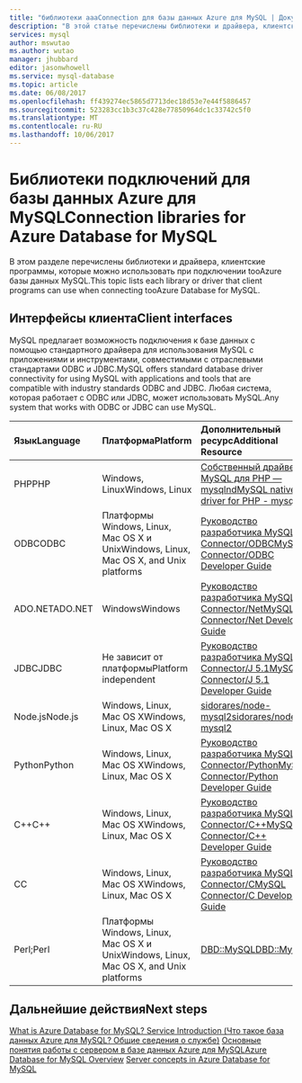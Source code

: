 ```yaml
---
title: "библиотеки aaaConnection для базы данных Azure для MySQL | Документы Microsoft"
description: "В этой статье перечислены библиотеки и драйвера, клиентские программы, которые можно использовать при подключении tooAzure базы данных MySQL."
services: mysql
author: mswutao
ms.author: wutao
manager: jhubbard
editor: jasonwhowell
ms.service: mysql-database
ms.topic: article
ms.date: 06/08/2017
ms.openlocfilehash: ff439274ec5865d7713dec18d53e7e44f5886457
ms.sourcegitcommit: 523283cc1b3c37c428e77850964dc1c33742c5f0
ms.translationtype: MT
ms.contentlocale: ru-RU
ms.lasthandoff: 10/06/2017
---
```

# <a name="connection-libraries-for-azure-database-for-mysql"></a><span data-ttu-id="80bf1-103">Библиотеки подключений для базы данных Azure для MySQL</span><span class="sxs-lookup"><span data-stu-id="80bf1-103">Connection libraries for Azure Database for MySQL</span></span>
<span data-ttu-id="80bf1-104">В этом разделе перечислены библиотеки и драйвера, клиентские программы, которые можно использовать при подключении tooAzure базы данных MySQL.</span><span class="sxs-lookup"><span data-stu-id="80bf1-104">This topic lists each library or driver that client programs can use when connecting tooAzure Database for MySQL.</span></span>

## <a name="client-interfaces"></a><span data-ttu-id="80bf1-105">Интерфейсы клиента</span><span class="sxs-lookup"><span data-stu-id="80bf1-105">Client interfaces</span></span>
<span data-ttu-id="80bf1-106">MySQL предлагает возможность подключения к базе данных с помощью стандартного драйвера для использования MySQL с приложениями и инструментами, совместимыми с отраслевыми стандартами ODBC и JDBC.</span><span class="sxs-lookup"><span data-stu-id="80bf1-106">MySQL offers standard database driver connectivity for using MySQL with applications and tools that are compatible with industry standards ODBC and JDBC.</span></span> <span data-ttu-id="80bf1-107">Любая система, которая работает с ODBC или JDBC, может использовать MySQL.</span><span class="sxs-lookup"><span data-stu-id="80bf1-107">Any system that works with ODBC or JDBC can use MySQL.</span></span>

| <span data-ttu-id="80bf1-108">**Язык**</span><span class="sxs-lookup"><span data-stu-id="80bf1-108">**Language**</span></span> | <span data-ttu-id="80bf1-109">**Платформа**</span><span class="sxs-lookup"><span data-stu-id="80bf1-109">**Platform**</span></span> | <span data-ttu-id="80bf1-110">**Дополнительный ресурс**</span><span class="sxs-lookup"><span data-stu-id="80bf1-110">**Additional Resource**</span></span> | <span data-ttu-id="80bf1-111">**Загрузить**</span><span class="sxs-lookup"><span data-stu-id="80bf1-111">**Download**</span></span> |
| :----------- | :------------| :-----------------------| :------------|
| <span data-ttu-id="80bf1-112">PHP</span><span class="sxs-lookup"><span data-stu-id="80bf1-112">PHP</span></span> | <span data-ttu-id="80bf1-113">Windows, Linux</span><span class="sxs-lookup"><span data-stu-id="80bf1-113">Windows, Linux</span></span> | [<span data-ttu-id="80bf1-114">Собственный драйвер MySQL для PHP — mysqlnd</span><span class="sxs-lookup"><span data-stu-id="80bf1-114">MySQL native driver for PHP - mysqlnd</span></span>](https://dev.mysql.com/downloads/connector/php-mysqlnd/) | [<span data-ttu-id="80bf1-115">Загрузить</span><span class="sxs-lookup"><span data-stu-id="80bf1-115">Download</span></span>](http://php.net/downloads.php) |
| <span data-ttu-id="80bf1-116">ODBC</span><span class="sxs-lookup"><span data-stu-id="80bf1-116">ODBC</span></span> | <span data-ttu-id="80bf1-117">Платформы Windows, Linux, Mac OS X и Unix</span><span class="sxs-lookup"><span data-stu-id="80bf1-117">Windows, Linux, Mac OS X, and Unix platforms</span></span> | [<span data-ttu-id="80bf1-118">Руководство разработчика MySQL Connector/ODBC</span><span class="sxs-lookup"><span data-stu-id="80bf1-118">MySQL Connector/ODBC Developer Guide</span></span>](https://dev.mysql.com/doc/connector-odbc/en/) | [<span data-ttu-id="80bf1-119">Загрузить</span><span class="sxs-lookup"><span data-stu-id="80bf1-119">Download</span></span>](https://dev.mysql.com/downloads/connector/odbc/) |
| <span data-ttu-id="80bf1-120">ADO.NET</span><span class="sxs-lookup"><span data-stu-id="80bf1-120">ADO.NET</span></span> | <span data-ttu-id="80bf1-121">Windows</span><span class="sxs-lookup"><span data-stu-id="80bf1-121">Windows</span></span> | [<span data-ttu-id="80bf1-122">Руководство разработчика MySQL Connector/Net</span><span class="sxs-lookup"><span data-stu-id="80bf1-122">MySQL Connector/Net Developer Guide</span></span>](https://dev.mysql.com/doc/connector-net/en/) | [<span data-ttu-id="80bf1-123">Загрузить</span><span class="sxs-lookup"><span data-stu-id="80bf1-123">Download</span></span>](https://dev.mysql.com/downloads/connector/net/) |
| <span data-ttu-id="80bf1-124">JDBC</span><span class="sxs-lookup"><span data-stu-id="80bf1-124">JDBC</span></span> | <span data-ttu-id="80bf1-125">Не зависит от платформы</span><span class="sxs-lookup"><span data-stu-id="80bf1-125">Platform independent</span></span> | [<span data-ttu-id="80bf1-126">Руководство разработчика MySQL Connector/J 5.1</span><span class="sxs-lookup"><span data-stu-id="80bf1-126">MySQL Connector/J 5.1 Developer Guide</span></span>](https://dev.mysql.com/doc/connector-j/5.1/en/) | [<span data-ttu-id="80bf1-127">Загрузить</span><span class="sxs-lookup"><span data-stu-id="80bf1-127">Download</span></span>](https://dev.mysql.com/downloads/connector/j/) |
| <span data-ttu-id="80bf1-128">Node.js</span><span class="sxs-lookup"><span data-stu-id="80bf1-128">Node.js</span></span> | <span data-ttu-id="80bf1-129">Windows, Linux, Mac OS X</span><span class="sxs-lookup"><span data-stu-id="80bf1-129">Windows, Linux, Mac OS X</span></span> | [<span data-ttu-id="80bf1-130">sidorares/node-mysql2</span><span class="sxs-lookup"><span data-stu-id="80bf1-130">sidorares/node-mysql2</span></span>](https://github.com/sidorares/node-mysql2/tree/master/documentation) | [<span data-ttu-id="80bf1-131">Загрузить</span><span class="sxs-lookup"><span data-stu-id="80bf1-131">Download</span></span>](https://github.com/sidorares/node-mysql2) |
| <span data-ttu-id="80bf1-132">Python</span><span class="sxs-lookup"><span data-stu-id="80bf1-132">Python</span></span> | <span data-ttu-id="80bf1-133">Windows, Linux, Mac OS X</span><span class="sxs-lookup"><span data-stu-id="80bf1-133">Windows, Linux, Mac OS X</span></span> | [<span data-ttu-id="80bf1-134">Руководство разработчика MySQL Connector/Python</span><span class="sxs-lookup"><span data-stu-id="80bf1-134">MySQL Connector/Python Developer Guide</span></span>](https://dev.mysql.com/doc/connector-python/en/) | [<span data-ttu-id="80bf1-135">Загрузить</span><span class="sxs-lookup"><span data-stu-id="80bf1-135">Download</span></span>](https://dev.mysql.com/downloads/connector/python/) |
| <span data-ttu-id="80bf1-136">C++</span><span class="sxs-lookup"><span data-stu-id="80bf1-136">C++</span></span> | <span data-ttu-id="80bf1-137">Windows, Linux, Mac OS X</span><span class="sxs-lookup"><span data-stu-id="80bf1-137">Windows, Linux, Mac OS X</span></span> | [<span data-ttu-id="80bf1-138">Руководство разработчика MySQL Connector/C++</span><span class="sxs-lookup"><span data-stu-id="80bf1-138">MySQL Connector/C++ Developer Guide</span></span>](https://dev.mysql.com/doc/connector-cpp/en/) | [<span data-ttu-id="80bf1-139">Загрузить</span><span class="sxs-lookup"><span data-stu-id="80bf1-139">Download</span></span>](https://dev.mysql.com/downloads/connector/python/) |
| <span data-ttu-id="80bf1-140">C</span><span class="sxs-lookup"><span data-stu-id="80bf1-140">C</span></span> | <span data-ttu-id="80bf1-141">Windows, Linux, Mac OS X</span><span class="sxs-lookup"><span data-stu-id="80bf1-141">Windows, Linux, Mac OS X</span></span> | [<span data-ttu-id="80bf1-142">Руководство разработчика MySQL Connector/C</span><span class="sxs-lookup"><span data-stu-id="80bf1-142">MySQL Connector/C Developer Guide</span></span>](https://dev.mysql.com/doc/connector-c/en/) | [<span data-ttu-id="80bf1-143">Загрузить</span><span class="sxs-lookup"><span data-stu-id="80bf1-143">Download</span></span>](https://dev.mysql.com/downloads/connector/c/)
| <span data-ttu-id="80bf1-144">Perl;</span><span class="sxs-lookup"><span data-stu-id="80bf1-144">Perl</span></span> | <span data-ttu-id="80bf1-145">Платформы Windows, Linux, Mac OS X и Unix</span><span class="sxs-lookup"><span data-stu-id="80bf1-145">Windows, Linux, Mac OS X, and Unix platforms</span></span> | [<span data-ttu-id="80bf1-146">DBD::MySQL</span><span class="sxs-lookup"><span data-stu-id="80bf1-146">DBD::MySQL</span></span>](https://metacpan.org/pod/DBD::mysql) | [<span data-ttu-id="80bf1-147">Загрузить</span><span class="sxs-lookup"><span data-stu-id="80bf1-147">Download</span></span>](https://metacpan.org/pod/DBD::mysql) |


## <a name="next-steps"></a><span data-ttu-id="80bf1-148">Дальнейшие действия</span><span class="sxs-lookup"><span data-stu-id="80bf1-148">Next steps</span></span>
<span data-ttu-id="80bf1-149">[What is Azure Database for MySQL? Service Introduction (Что такое база данных Azure для MySQL? Общие сведения о службе)](./overview.md)
[Основные понятия работы с сервером в базе данных Azure для MySQL](./concepts-servers.md)</span><span class="sxs-lookup"><span data-stu-id="80bf1-149">[Azure Database for MySQL Overview](./overview.md)
[Server concepts in Azure Database for MySQL](./concepts-servers.md)</span></span>

